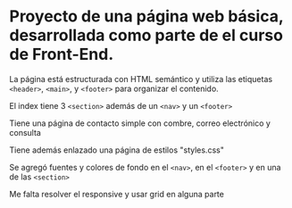 # Proyecto de una página web básica, desarrollada como parte de el curso de Front-End.

La página está estructurada con HTML semántico y utiliza las etiquetas `<header>`, `<main>`, y `<footer>` para organizar el contenido. 

El index tiene 3 `<section>` además de un `<nav>` y un `<footer>`

Tiene una página de contacto simple con combre, correo electrónico y consulta 

Tiene además enlazado una página de estilos "styles.css"

Se agregó fuentes y colores de fondo en el `<nav>`, en el `<footer>` y en una de las `<section>`

Me falta resolver el responsive y usar grid en alguna parte